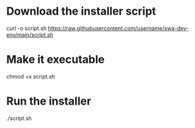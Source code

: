 # Download the installer script
curl -o script.sh https://raw.githubusercontent.com/username/swa-dev-env/main/script.sh

# Make it executable
chmod +x script.sh

# Run the installer
./script.sh
